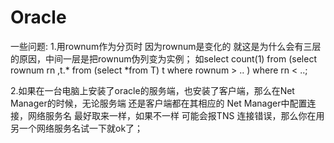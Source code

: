 Oracle
======

一些问题:
1.用rownum作为分页时 因为rownum是变化的 就这是为什么会有三层的原因，中间一层是把rownum伪列变为实例；
如select count(1) from (select rownum rn ,t.* from (select *from T) t where rownum > .. ) where rn < ..;

2.如果在一台电脑上安装了oracle的服务端，也安装了客户端，那么在Net Manager的时候，无论服务端 还是客户端都在其相应的
Net Manager中配置连接，网络服务名 最好取来一样，如果不一样 可能会报TNS 连接错误，那么你在用另一个网络服务名试一下就ok了；
